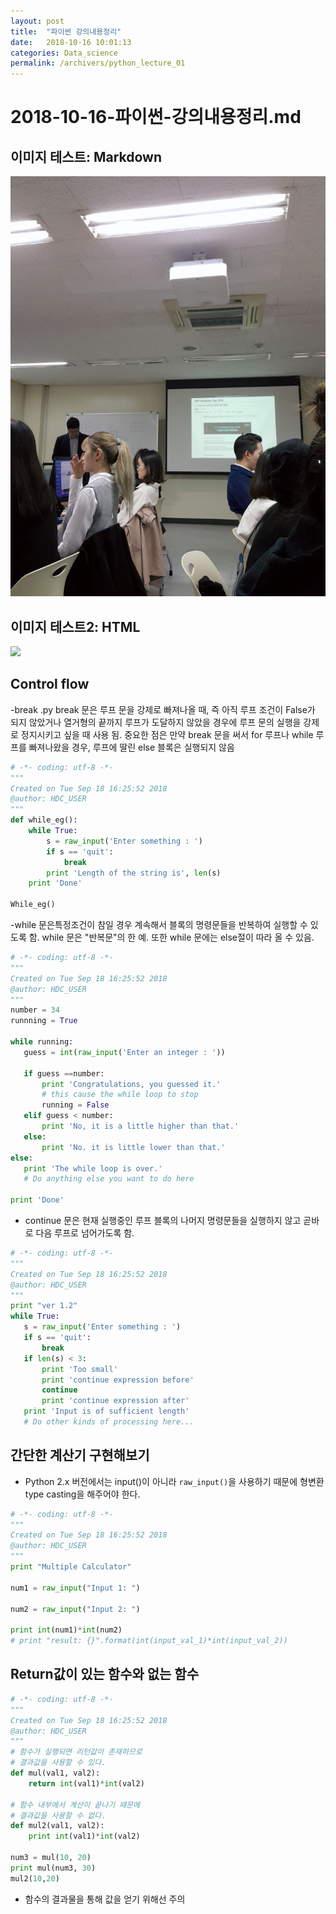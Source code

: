```yaml
---
layout: post
title:  "파이썬 강의내용정리"
date:   2018-10-16 10:01:13
categories: Data_science
permalink: /archivers/python_lecture_01
---
```


# 2018-10-16-파이썬-강의내용정리.md

## 이미지 테스트: Markdown
![image](https://github.com/gochaeyoung/gochaeyoung.github.io/blob/master/media/KakaoTalk_20181112_194754282.jpg)

## 이미지 테스트2: HTML
<a href='https://photos.google.com/share/AF1QipO64oVZYSjrpTUf3sJkaQoQyTzC8pXkmXCfhEUgLplMTcVeoGq-Gyi_y-_RzZo15w?key=Vlp4V1Fad0dNVURTVGtORk1DMEhTNTlwTUM0WFp3&source=ctrlq.org'><img src='https://lh3.googleusercontent.com/hmIIzaLxbDjAT-coQFPBDP-a5xq9Y1cBv_WiqikmGly7x4Y2ps-OtHe0zK8tsixiQ64VvJOEvcYfNBqvo2IHvHgf78s6okPJp82AGjssKe0eGh3Z1b20Tt9iFn_6Amqsc_-vnsqRSrM=w2400' /></a>  

## Control flow 
  -break .py 
   break 문은 루프 문을 강제로 빠져나올 때, 즉 아직 루프 조건이 False가 되지 않았거나 열거형의 끝까지 루프가 도달하지 않았을 경우에 루프 문의 실행을 강제로 정지시키고 싶을 때 사용 됨. 
   중요한 점은 만약 break 문을 써서 for 루프나 while 루프를 빠져나왔을 경우, 루프에 딸린 else 블록은 실행되지 않음
 
 
```python
# -*- coding: utf-8 -*-
"""
Created on Tue Sep 18 16:25:52 2018
@author: HDC_USER
"""
def while_eg():
    while True:
        s = raw_input('Enter something : ')
        if s == 'quit':
            break
        print 'Length of the string is', len(s)
    print 'Done'
    
While_eg()
```

  -while 문은특정조건이 참일 경우 계속해서 블록의 명령문들을 반복하여 실행할 수 있도록 함. while 문은 "반복문"의 한 예. 또한 while 문에는 else절이 따라 올 수 있음.
  
  
 ```python
# -*- coding: utf-8 -*-
"""
Created on Tue Sep 18 16:25:52 2018
@author: HDC_USER
"""
number = 34
runnning = True

while running:
    guess = int(raw_input('Enter an integer : '))
    
    if guess ==number:
        print 'Congratulations, you guessed it.'
        # this cause the while loop to stop
        running = False
    elif guess < number:
        print 'No, it is a little higher than that.'
    else:
        print 'No. it is little lower than that.'
else:
    print 'The while loop is over.'
    # Do anything else you want to do here
    
print 'Done'
```

- continue 문은 현재 실행중인 루프 블록의 나머지 명령문들을 실행하지 않고 곧바로 다음 루프로 넘어가도록 함. 
 ```python
# -*- coding: utf-8 -*-
"""
Created on Tue Sep 18 16:25:52 2018
@author: HDC_USER
"""
print "ver 1.2"
while True: 
    s = raw_input('Enter something : ')
    if s == 'quit':
        break
    if len(s) < 3:
        print 'Too small'
        print 'continue expression before'
        continue
        print 'continue expression after'
    print 'Input is of sufficient length'
    # Do other kinds of processing here...
```


## 간단한 계산기 구현해보기 
  - Python 2.x 버전에서는 input()이 아니라 `raw_input()`을 사용하기 때문에 형변환type casting을 해주어야 한다. 

```python
# -*- coding: utf-8 -*-
"""
Created on Tue Sep 18 16:25:52 2018
@author: HDC_USER
"""
print "Multiple Calculator"

num1 = raw_input("Input 1: ")

num2 = raw_input("Input 2: ")

print int(num1)*int(num2)
# print "result: {}".format(int(input_val_1)*int(input_val_2))
```

## Return값이 있는 함수와 없는 함수 

```python
# -*- coding: utf-8 -*-
"""
Created on Tue Sep 18 16:25:52 2018
@author: HDC_USER
"""
# 함수가 실행되면 리턴값이 존재하므로
# 결과값을 사용할 수 있다. 
def mul(val1, val2):
    return int(val1)*int(val2)

# 함수 내부에서 계산이 끝나기 때문에 
# 결과값을 사용할 수 없다. 
def mul2(val1, val2):
    print int(val1)*int(val2)

num3 = mul(10, 20)
print mul(num3, 30)
mul2(10,20)
```

 - 함수의 결과물을 통해 값을 얻기 위해선 주의






    

  
  



